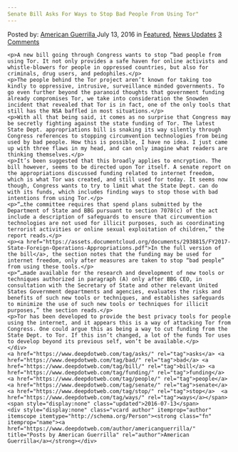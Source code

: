```yaml
---
Senate Bill Asks For Ways to Stop Bad People From Using Tor"
---
```

<article class="post-listing post-14797 post type-post status-publish format-standard has-post-thumbnail hentry  tag-asks tag-bill tag-funding tag-people tag-senate tag-stop  tag-ways">
    <div class="post-inner">
        <span>Posted by: <a href="https://www.deepdotweb.com/author/americanguerrilla/" title="">American Guerrilla </a></span>
    <span>July 13, 2016</span>
    <span>in <a href="https://www.deepdotweb.com/category/deepdot-news/" rel="category tag">Featured</a>, <a href="https://www.deepdotweb.com/category/news-updates/" rel="category tag">News Updates</a></span>
    <span><a href="https://www.deepdotweb.com/2016/07/13/senate-funding-bill-asks-ways-stop-bad-people-using-tor/#comments">3 Comments</a></span>
    </p>
    <div class="clear"></div>
    
    <p>A new bill going through Congress wants to stop “bad people from using Tor. It not only provides a safe haven for online activists and whistle-blowers for people in oppressed countries, but also for criminals, drug users, and pedophiles.</p>
    <p>The people behind the Tor project aren’t known for taking too kindly to oppressive, intrusive, surveillance minded governments. To go even further beyond the paranoid thoughts that government funding already compromises Tor, we take into consideration the Snowden incident that revealed that Tor is in fact, one of the only tools that still has the NSA baffled in most situations.</p>
    <p>With all that being said, it comes as no surprise that Congress may be secretly fighting against the state funding of Tor. The latest State Dept. appropriations bill is snaking its way silently through Congress references to stopping circumvention technologies from being used by bad people. How this is possible, I have no idea. I just came up with three flaws in my head, and can only imagine what readers are thinking themselves.</p>
    <p>It’s been suggested that this broadly applies to encryption. The bill however, seems to be directed upon Tor itself. A senate report on the appropriations discussed funding related to internet freedom, which is what Tor was created, and still used for today. It seems now though, Congress wants to try to limit what the State Dept. can do with its funds, which includes finding ways to stop those with bad intentions from using Tor.</p>
    <p>“…the committee requires that spend plans submitted by the Department of State and BBG pursuant to section 7078(c) of the act include a description of safeguards to ensure that circumvention technologies are not used for illicit purposes, such as coordinating terrorist activities or online sexual exploitation of children,” the report reads.</p>
    <p><a href="https://assets.documentcloud.org/documents/2938815/FY2017-State-Foreign-Operations-Appropriations.pdf">In the full version of the bill</a>, the section notes that the funding may be used for internet freedom, only after measures are taken to stop “bad people” from using these tools.</p>
    <p>“…made available for the research and development of new tools or techniques authorized in paragraph (A) only after BBG CEO, in consultation with the Secretary of State and other relevant United States Government departments and agencies, evaluates the risks and benefits of such new tools or techniques, and establishes safeguards to minimize the use of such new tools or techniques for illicit purposes,” the section reads.</p>
    <p>Tor has been developed to provide the best privacy tools for people using the internet, and it appears this is a way of attacking Tor from Congress. One could argue this as being a way to cut funding from the State Dept. to Tor. If this isn’t changed, a lot of the funds Tor uses to develop beyond its previous self, won’t be available.</p>
    </div>
    <a href="https://www.deepdotweb.com/tag/asks/" rel="tag">asks</a> <a href="https://www.deepdotweb.com/tag/bad/" rel="tag">bad</a> <a href="https://www.deepdotweb.com/tag/bill/" rel="tag">bill</a> <a href="https://www.deepdotweb.com/tag/funding/" rel="tag">funding</a> <a href="https://www.deepdotweb.com/tag/people/" rel="tag">people</a> <a href="https://www.deepdotweb.com/tag/senate/" rel="tag">senate</a> <a href="https://www.deepdotweb.com/tag/stop/" rel="tag">stop</a>  <a href="https://www.deepdotweb.com/tag/ways/" rel="tag">ways</a></span> <span style="display:none" class="updated">2016-07-13</span>
    <div style="display:none" class="vcard author" itemprop="author" itemscope itemtype="http://schema.org/Person"><strong class="fn" itemprop="name"><a href="https://www.deepdotweb.com/author/americanguerrilla/" title="Posts by American Guerrilla" rel="author">American Guerrilla</a></strong></div>
    
